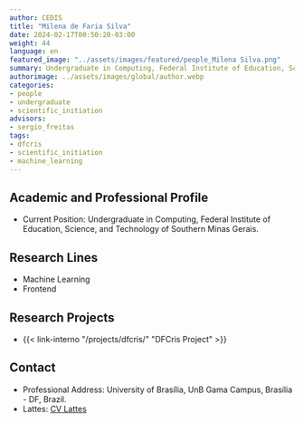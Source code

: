 ```yaml
---
author: CEDIS
title: "Milena de Faria Silva"
date: 2024-02-17T00:50:20-03:00
weight: 44
language: en
featured_image: "../assets/images/featured/people_Milena Silva.png"
summary: Undergraduate in Computing, Federal Institute of Education, Science, and Technology of Southern Minas Gerais
authorimage: ../assets/images/global/author.webp
categories: 
- people
- undergraduate
- scientific_initiation
advisors:
- sergio_freitas
tags: 
- dfcris
- scientific_initiation
- machine_learning
---
```

## Academic and Professional Profile
- Current Position: Undergraduate in Computing, Federal Institute of Education, Science, and Technology of Southern Minas Gerais.

## Research Lines
- Machine Learning
- Frontend

## Research Projects
- {{< link-interno "/projects/dfcris/" "DFCris Project" >}}

## Contact
- Professional Address: University of Brasília, UnB Gama Campus, Brasília - DF, Brazil.
- Lattes: [CV Lattes](http://lattes.cnpq.br/3773267134438950)